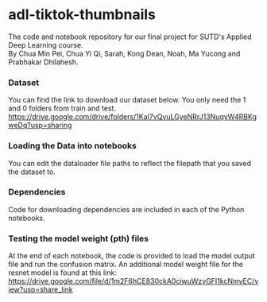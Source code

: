 # adl-tiktok-thumbnails
The code and notebook repository for our final project for SUTD's Applied Deep Learning course.   
By Chua Min Pei, Chua Yi Qi, Sarah, Kong Dean, Noah, Ma Yucong and Prabhakar Dhilahesh. 

### Dataset
You can find the link to download our dataset below. You only need the 1 and 0 folders from train and test. 
https://drive.google.com/drive/folders/1KaI7vQvuLGyeNRrJ13NuqyW4RBKgweDq?usp=sharing

### Loading the Data into notebooks
You can edit the dataloader file paths to reflect the filepath that you saved the dataset to. 

### Dependencies
Code for downloading dependencies are included in each of the Python notebooks. 

### Testing the model weight (pth) files
At the end of each notebook, the code is provided to load the model output file and run the confusion matrix. 
An additional model weight file for the resnet model is found at this link:    
https://drive.google.com/file/d/1m2F6hCE830ckA0ciwuWzyGFI1kcNmvEC/view?usp=share_link 

